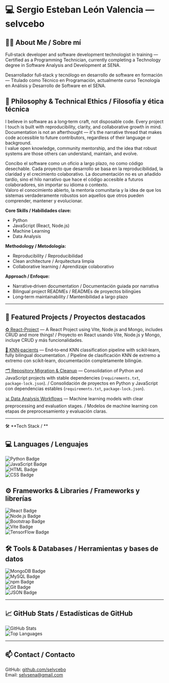 # 💻 Sergio Esteban León Valencia — selvcebo

## 👨‍💻 About Me  /  Sobre mí 
Full‑stack developer and software development technologist in training — Certified as a Programming Technician, currently completing a Technology degree in Software Analysis and Development at SENA.  

Desarrollador full‑stack y tecnólogo en desarrollo de software en formación — Titulado como Técnico en Programación, actualmente curso Tecnología en Análisis y Desarrollo de Software en el SENA.  

## 📜 Philosophy & Technical Ethics  /  Filosofía y ética técnica  
I believe in software as a long‑term craft, not disposable code. Every project I touch is built with reproducibility, clarity, and collaborative growth in mind. Documentation is not an afterthought — it's the narrative thread that makes code accessible to future contributors, regardless of their language or background.  
I value open knowledge, community mentorship, and the idea that robust systems are those others can understand, maintain, and evolve.  

Concibo el software como un oficio a largo plazo, no como código desechable. Cada proyecto que desarrollo se basa en la reproducibilidad, la claridad y el crecimiento colaborativo. La documentación no es un añadido tardío, sino el hilo narrativo que hace el código accesible a futuros colaboradores, sin importar su idioma o contexto.  
Valoro el conocimiento abierto, la mentoría comunitaria y la idea de que los sistemas verdaderamente robustos son aquellos que otros pueden comprender, mantener y evolucionar.

**Core Skills / Habilidades clave:**  
- Python  
- JavaScript (React, Node.js)  
- Machine Learning 
- Data Analysis 

**Methodology / Metodología:**  
- Reproducibility / Reproducibilidad  
- Clean architecture / Arquitectura limpia  
- Collaborative learning / Aprendizaje colaborativo  

**Approach / Enfoque:**  
- Narrative‑driven documentation / Documentación guiada por narrativa  
- Bilingual project READMEs / READMEs de proyectos bilingües  
- Long‑term maintainability / Mantenibilidad a largo plazo  

---

## 🚀 Featured Projects /  Proyectos destacados  
[♻ React-Project](https://github.com/selvcebo/React-Project) — A React Project using Vite, Node.js and Mongo, includes CRUD and more things!  /  Proyecto en React usando Vite, Node.js y Mongo, incluye CRUD y más funcionalidades. 

[🧬 KNN‑pacients](https://github.com/selvcebo/KNN-pacients) — End‑to‑end KNN classification pipeline with scikit‑learn, fully bilingual documentation.  /  Pipeline de clasificación KNN de extremo a extremo con scikit‑learn, documentación completamente bilingüe.  

[🗂 Repository Migration & Cleanup](https://github.com/selvcebo?tab=repositories) — Consolidation of Python and JavaScript projects with stable dependencies (`requirements.txt`, `package‑lock.json`).  /  Consolidación de proyectos en Python y JavaScript con dependencias estables (`requirements.txt`, `package‑lock.json`).   

[📊 Data Analysis Workflows](https://github.com/selvcebo?tab=repositories) — Machine learning models with clear preprocessing and evaluation stages.  /  Modelos de machine learning con etapas de preprocesamiento y evaluación claras. 


---

🛠 **Tech Stack / **  

## 💻 Languages / Lenguajes  
![Python Badge](https://img.shields.io/badge/Python-3776AB?style=flat&logo=python&logoColor=white)  
![JavaScript Badge](https://img.shields.io/badge/JavaScript-F7DF1E?style=flat&logo=javascript&logoColor=black)  
![HTML Badge](https://img.shields.io/badge/HTML-E34F26?style=flat&logo=html5&logoColor=white)  
![CSS Badge](https://img.shields.io/badge/CSS-1572B6?style=flat&logo=css3&logoColor=white)  

## ⚙️ Frameworks & Libraries / Frameworks y librerías  
![React Badge](https://img.shields.io/badge/React-20232A?style=flat&logo=react&logoColor=61DAFB)  
![Node.js Badge](https://img.shields.io/badge/Node.js-43853D?style=flat&logo=node.js&logoColor=white)  
![Bootstrap Badge](https://img.shields.io/badge/Bootstrap-7952B3?style=flat&logo=bootstrap&logoColor=white)  
![Vite Badge](https://img.shields.io/badge/Vite-646CFF?style=flat&logo=vite&logoColor=white)  
![TensorFlow Badge](https://img.shields.io/badge/TensorFlow-FF6F00?style=flat&logo=tensorflow&logoColor=white)  

## 🛠 Tools & Databases / Herramientas y bases de datos  
![MongoDB Badge](https://img.shields.io/badge/MongoDB-4EA94B?style=flat&logo=mongodb&logoColor=white)  
![MySQL Badge](https://img.shields.io/badge/MySQL-4479A1?style=flat&logo=mysql&logoColor=white)  
![npm Badge](https://img.shields.io/badge/npm-CB3837?style=flat&logo=npm&logoColor=white)  
![Git Badge](https://img.shields.io/badge/Git-F05032?style=flat&logo=git&logoColor=white)  
![JSON Badge](https://img.shields.io/badge/JSON-000000?style=flat&logo=json&logoColor=white)  

---

## 📈 GitHub Stats / Estadísticas de GitHub  
![GitHub Stats](https://github-readme-stats.vercel.app/api?username=selvcebo&show_icons=true&theme=tokyonight&cache_seconds=86400)  
![Top Languages](https://github-readme-stats.vercel.app/api/top-langs/?username=selvcebo&layout=compact&theme=tokyonight&cache_seconds=86400)  

---

## 📫 Contact / Contacto  
GitHub: [github.com/selvcebo](https://github.com/selvcebo)  
Email: selvsena@gmail.com  

